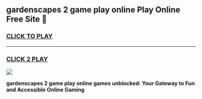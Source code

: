 
## gardenscapes 2 game play online Play Online Free Site 👋
<h3>
<a href="https://download.freeplayer.one?title=gardenscapes_2_game_play_online&ref=21F">CLICK TO PLAY</a></h3>
<hr>

<h3>
<a href="https://download.freeplayer.one?title=gardenscapes_2_game_play_online&ref=21F">CLICK 2 PLAY</a>
  
</h3>

<a href="https://download.freeplayer.one?title=gardenscapes_2_game_play_online&ref=21F"><img src="https://cdnb.artstation.com/p/assets/images/images/032/539/853/original/anto-thomas-button-gif.gif"></a>


**gardenscapes 2 game play online games unblocked: Your Gateway to Fun and Accessible Online Gaming**
